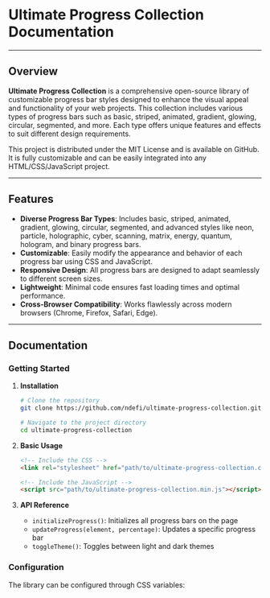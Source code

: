 # Ultimate Progress Collection Documentation

---

## Overview

**Ultimate Progress Collection** is a comprehensive open-source library of customizable progress bar styles designed to enhance the visual appeal and functionality of your web projects. This collection includes various types of progress bars such as basic, striped, animated, gradient, glowing, circular, segmented, and more. Each type offers unique features and effects to suit different design requirements.

This project is distributed under the MIT License and is available on GitHub. It is fully customizable and can be easily integrated into any HTML/CSS/JavaScript project.

---

## Features

- **Diverse Progress Bar Types**: Includes basic, striped, animated, gradient, glowing, circular, segmented, and advanced styles like neon, particle, holographic, cyber, scanning, matrix, energy, quantum, hologram, and binary progress bars.
- **Customizable**: Easily modify the appearance and behavior of each progress bar using CSS and JavaScript.
- **Responsive Design**: All progress bars are designed to adapt seamlessly to different screen sizes.
- **Lightweight**: Minimal code ensures fast loading times and optimal performance.
- **Cross-Browser Compatibility**: Works flawlessly across modern browsers (Chrome, Firefox, Safari, Edge).

---

## Documentation

### Getting Started

1. **Installation**
   ```bash
   # Clone the repository
   git clone https://github.com/ndefi/ultimate-progress-collection.git
   
   # Navigate to the project directory
   cd ultimate-progress-collection
   ```

2. **Basic Usage**
   ```html
   <!-- Include the CSS -->
   <link rel="stylesheet" href="path/to/ultimate-progress-collection.css">
   
   <!-- Include the JavaScript -->
   <script src="path/to/ultimate-progress-collection.min.js"></script>
   ```

3. **API Reference**
   - `initializeProgress()`: Initializes all progress bars on the page
   - `updateProgress(element, percentage)`: Updates a specific progress bar
   - `toggleTheme()`: Toggles between light and dark themes

### Configuration

The library can be configured through CSS variables: